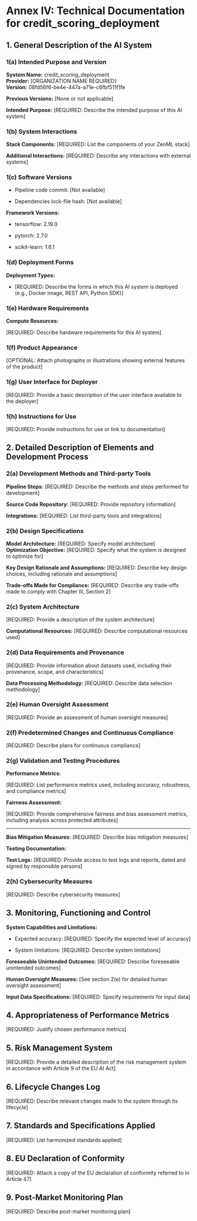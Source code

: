 

# Annex IV: Technical Documentation for credit_scoring_deployment

## 1. General Description of the AI System

### 1(a) Intended Purpose and Version
**System Name:** credit_scoring_deployment<br>
**Provider:** [ORGANIZATION NAME REQUIRED]<br>
**Version:** 08fd56f6-be4e-447a-a71e-c6fbf511f1fe

**Previous Versions:** [None or not applicable]

**Intended Purpose:** [REQUIRED: Describe the intended purpose of this AI system]

### 1(b) System Interactions

**Stack Components:** [REQUIRED: List the components of your ZenML stack]


**Additional Interactions:** [REQUIRED: Describe any interactions with external systems]

### 1(c) Software Versions

- Pipeline code commit: [Not available]


- Dependencies lock-file hash: [Not available]


**Framework Versions:**


- tensorflow: 2.19.0

- pytorch: 2.7.0

- scikit-learn: 1.6.1



### 1(d) Deployment Forms
**Deployment Types:**

- [REQUIRED: Describe the forms in which this AI system is deployed (e.g., Docker image, REST API, Python SDK)]


### 1(e) Hardware Requirements
**Compute Resources:**

[REQUIRED: Describe hardware requirements for this AI system]


### 1(f) Product Appearance

[OPTIONAL: Attach photographs or illustrations showing external features of the product]


### 1(g) User Interface for Deployer

[REQUIRED: Provide a basic description of the user interface available to the deployer]


### 1(h) Instructions for Use

[REQUIRED: Provide instructions for use or link to documentation]


## 2. Detailed Description of Elements and Development Process

### 2(a) Development Methods and Third-party Tools

**Pipeline Steps:** [REQUIRED: Describe the methods and steps performed for development]



**Source Code Repository:** [REQUIRED: Provide repository information]



**Integrations:** [REQUIRED: List third-party tools and integrations]


### 2(b) Design Specifications
**Model Architecture:** [REQUIRED: Specify model architecture]<br>
**Optimization Objective:** [REQUIRED: Specify what the system is designed to
optimize for]

**Key Design Rationale and Assumptions:**
  [REQUIRED: Describe key design choices, including rationale and assumptions]

**Trade-offs Made for Compliance:**
  [REQUIRED: Describe any trade-offs made to comply with Chapter III, Section 2]

### 2(c) System Architecture

[REQUIRED: Provide a description of the system architecture]


**Computational Resources:**
[REQUIRED: Describe computational resources used]

### 2(d) Data Requirements and Provenance

[REQUIRED: Provide information about datasets used, including their provenance, scope, and characteristics]


**Data Processing Methodology:**
[REQUIRED: Describe data selection methodology]

### 2(e) Human Oversight Assessment
[REQUIRED: Provide an assessment of human oversight measures]

### 2(f) Predetermined Changes and Continuous Compliance
[REQUIRED: Describe plans for continuous compliance]

### 2(g) Validation and Testing Procedures
**Performance Metrics:**

[REQUIRED: List performance metrics used, including accuracy, robustness, and compliance metrics]


**Fairness Assessment:**

[REQUIRED: Provide comprehensive fairness and bias assessment metrics, including analysis across protected attributes]
****

**Bias Mitigation Measures:**
[REQUIRED: Describe bias mitigation measures]

**Testing Documentation:**

**Test Logs:** [REQUIRED: Provide access to test logs and reports, dated and signed by responsible persons]


### 2(h) Cybersecurity Measures
[REQUIRED: Describe cybersecurity measures]

## 3. Monitoring, Functioning and Control

**System Capabilities and Limitations:**

- Expected accuracy: [REQUIRED: Specify the expected level of accuracy]

- System limitations: [REQUIRED: Describe system limitations]

**Foreseeable Unintended Outcomes:**
[REQUIRED: Describe foreseeable unintended outcomes]

**Human Oversight Measures:**
[See section 2(e) for detailed human oversight assessment]

**Input Data Specifications:**
[REQUIRED: Specify requirements for input data]

## 4. Appropriateness of Performance Metrics
[REQUIRED: Justify chosen performance metrics]

## 5. Risk Management System

[REQUIRED: Provide a detailed description of the risk management system in accordance with Article 9 of the EU AI Act]


## 6. Lifecycle Changes Log

[REQUIRED: Describe relevant changes made to the system through its lifecycle]


## 7. Standards and Specifications Applied
[REQUIRED: List harmonized standards applied]

## 8. EU Declaration of Conformity

[REQUIRED: Attach a copy of the EU declaration of conformity referred to in Article 47]


## 9. Post-Market Monitoring Plan
[REQUIRED: Describe post-market monitoring plan]